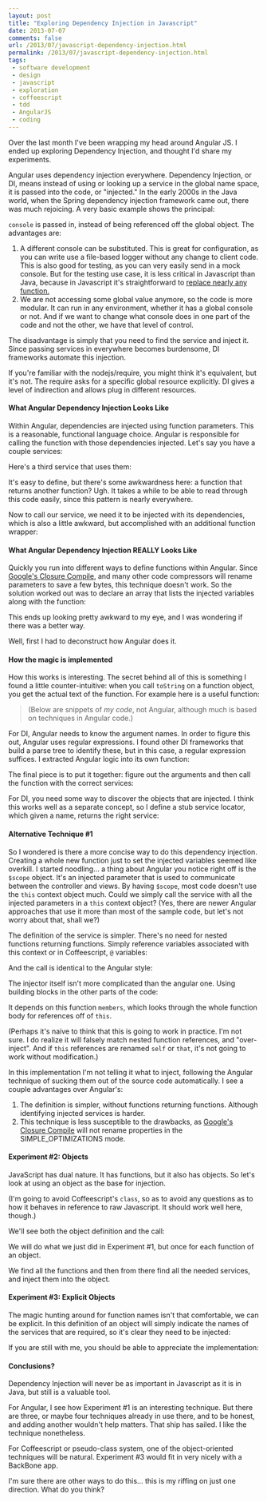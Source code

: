 ```yaml
---
layout: post
title: "Exploring Dependency Injection in Javascript"
date: 2013-07-07
comments: false
url: /2013/07/javascript-dependency-injection.html
permalink: /2013/07/javascript-dependency-injection.html
tags:
 - software development
 - design
 - javascript
 - exploration
 - coffeescript
 - tdd
 - AngularJS
 - coding
---
```


Over the last month I've been wrapping my head around Angular JS. I ended up exploring Dependency Injection, and thought I'd share my experiments.

Angular uses dependency injection everywhere. Dependency Injection, or DI, means instead of using or looking up a service in the global name space, it is passed into the code, or "injected." In the early 2000s in the Java world, when the Spring dependency injection framework came out, there was much rejoicing. A very basic example shows the principal:

<script src="https://gist.github.com/ndp/5915878.js?file=example.coffee"></script>

`console` is passed in, instead of being referenced off the global object. The advantages are:

1. A different console can be substituted. This is great for configuration, as you can write use a file-based logger without any change to client code. This is also good for testing, as you can very easily send in a mock console. But for the testing use case, it is less critical in Javascript than Java, because in Javascript it's straightforward to [replace nearly any function.](https://github.com/pivotal/jasmine/wiki/Spies)
2. We are not accessing some global value anymore, so the code is more modular. It can run in any environment, whether it has a global console or not. And if we want to change what console does in one part of the code and not the other, we have that level of control.

The disadvantage is simply that you need to find the service and inject it. Since passing services in everywhere becomes burdensome, DI frameworks automate this injection.

If you're familiar with the nodejs/require, you might think it's equivalent, but it's not. The require asks for a specific global resource explicitly. DI gives a level of indirection and allows plug in different resources.

 
#### What Angular Dependency Injection Looks Like

Within Angular, dependencies are injected using function parameters. This is a reasonable, functional language choice. Angular is responsible for calling the function with those dependencies injected. Let's say you have a couple services: <script src="https://gist.github.com/ndp/5915878.js?file=services.coffee"></script>

Here's a third service that uses them:

<script src="https://gist.github.com/ndp/5915878.js?file=angularStyleService.coffee"></script>

It's easy to define, but there's some awkwardness here: a function that returns another function? Ugh. It takes a while to be able to read through this code easily, since this pattern is nearly everywhere.

Now to call our service, we need it to be injected with its dependencies, which is also a little awkward, but accomplished with an additional function wrapper:

 <script src="https://gist.github.com/ndp/5915878.js?file=angularStyleInjectorSpec.coffee"></script> 
#### What Angular Dependency Injection REALLY Looks Like
 

Quickly you run into different ways to define functions within Angular. Since [Google's Closure Compile](https://developers.google.com/closure/compiler/docs/compilation_levels), and many other code compressors will rename parameters to save a few bytes, this technique doesn't work. So the solution worked out was to declare an array that lists the injected variables along with the function:

<script src="https://gist.github.com/ndp/5915878.js?file=angularStyle2.coffee"></script>

This ends up looking pretty awkward to my eye, and I was wondering if there was a better way.

 

Well, first I had to deconstruct how Angular does it.

 
#### How the magic is implemented

How this works is interesting. The secret behind all of this is something I found a little counter-intuitive: when you call `toString` on a function object, you get the actual text of the function. For example here is a useful function:

 <script src="https://gist.github.com/ndp/5915878.js?file=fnTextWithoutComments.coffee"></script> 

> (Below are snippets of _my code_, not Angular, although much is based on techniques in Angular code.)

For DI, Angular needs to know the argument names. In order to figure this out, Angular uses regular expressions. I found other DI frameworks that build a parse tree to identify these, but in this case, a regular expression suffices. I extracted Angular logic into its own function:

 <script src="https://gist.github.com/ndp/5915878.js?file=argumentNames.coffee"></script>

The final piece is to put it together: figure out the arguments and then call the function with the correct services:

<script src="https://gist.github.com/ndp/5915878.js?file=angularStyleInjector.coffee"></script> 

For DI, you need some way to discover the objects that are injected. I think this works well as a separate concept, so I define a stub service locator, which given a name, returns the right service:

 <script src="https://gist.github.com/ndp/5915878.js?file=serviceLocator.coffee"></script> 
#### Alternative Technique #1
 

So I wondered is there a more concise way to do this dependency injection. Creating a whole new function just to set the injected variables seemed like overkill. I started noodling... a thing about Angular you notice right off is the `$scope` object. It's an injected parameter that is used to communicate between the controller and views. By having `$scope`, most code doesn't use the `this` context object much. Could we simply call the service with all the injected parameters in a `this` context object? (Yes, there are newer Angular approaches that use it more than most of the sample code, but let's not worry about that, shall we?)

The definition of the service is simpler. There's no need for nested functions returning functions. Simply reference variables associated with this context or in Coffeescript, `@` variables:

 <script src="https://gist.github.com/ndp/5915878.js?file=contextStyleInjectorService.coffee"></script> 

And the call is identical to the Angular style:

 <script src="https://gist.github.com/ndp/5915878.js?file=contextStyleInjectorCall.coffee"></script> 

The injector itself isn't more complicated than the angular one. Using building blocks in the other parts of the code:

 <script src="https://gist.github.com/ndp/5915878.js?file=contextStyleInjector.coffee"></script>

It depends on this function `members`, which looks through the whole function body for references off of `this`.

<script src="https://gist.github.com/ndp/5915878.js?file=members.coffee"></script> 

(Perhaps it's naive to think that this is going to work in practice. I'm not sure. I do realize it will falsely match nested function references, and "over-inject". And if `this` references are renamed `self` or `that`, it's not going to work without modification.)

In this implementation I'm not telling it what to inject, following the Angular technique of sucking them out of the source code automatically. I see a couple advantages over Angular's:

1. The definition is simpler, without functions returning functions. Although identifying injected services is harder.
2. This technique is less susceptible to the drawbacks, as [Google's Closure Compile](https://developers.google.com/closure/compiler/docs/compilation_levels) will not rename properties in the SIMPLE\_OPTIMIZATIONS mode.
 
#### Experiment #2: Objects

JavaScript has dual nature. It has functions, but it also has objects. So let's look at using an object as the base for injection.

(I'm going to avoid Coffeescript's `class`, so as to avoid any questions as to how it behaves in reference to raw Javascript. It should work well here, though.)

 

We'll see both the object definition and the call:

 <script src="https://gist.github.com/ndp/5915878.js?file=objectFnInjectorSpec.coffee"></script> 

We will do what we just did in Experiment #1, but once for each function of an object. <script src="https://gist.github.com/ndp/5915878.js?file=objectFnInjector.coffee"></script>

We find all the functions and then from there find all the needed services, and inject them into the object.

 
#### Experiment #3: Explicit Objects

The magic hunting around for function names isn't that comfortable, we can be explicit. In this definition of an object will simply indicate the names of the services that are required, so it's clear they need to be injected:

 <script src="https://gist.github.com/ndp/5915878.js?file=explicitObjectInjectionSpec.coffee"></script> 

If you are still with me, you should be able to appreciate the implementation:

<script src="https://gist.github.com/ndp/5915878.js?file=explicitObjectInjection.coffee"></script> 
#### Conclusions?

Dependency Injection will never be as important in Javascript as it is in Java, but still is a valuable tool.

For Angular, I see how Experiment #1 is an interesting technique. But there are three, or maybe four techniques already in use there, and to be honest, and adding another wouldn't help matters. That ship has sailed. I like the technique nonetheless.

For Coffeescript or pseudo-class system, one of the object-oriented techniques will be natural. Experiment #3 would fit in very nicely with a BackBone app.

 

I'm sure there are other ways to do this... this is my riffing on just one direction. What do you think?

